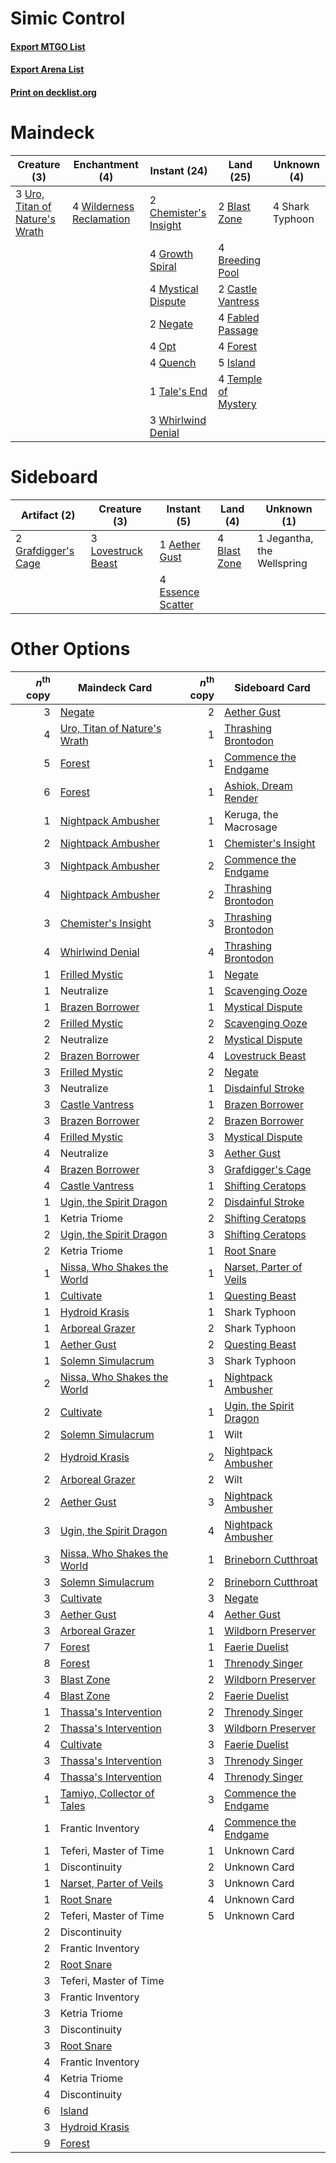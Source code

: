 # Simic Control

#### [Export MTGO List](../collection/Simic%20Control/Simic%20Control.txt)
#### [Export Arena List](../collection/Simic%20Control/Simic%20Control_arena.txt)
#### [Print on decklist.org](http://decklist.org/?deckmain=2%09Blast%20Zone%0A4%09Breeding%20Pool%0A2%09Castle%20Vantress%0A2%09Chemister's%20Insight%0A4%09Fabled%20Passage%0A4%09Forest%0A4%09Growth%20Spiral%0A5%09Island%0A4%09Mystical%20Dispute%0A2%09Negate%0A4%09Opt%0A4%09Quench%0A4%09Shark%20Typhoon%0A1%09Tale's%20End%0A4%09Temple%20of%20Mystery%0A3%09Uro,%20Titan%20of%20Nature's%20Wrath%0A3%09Whirlwind%20Denial%0A4%09Wilderness%20Reclamation&deckside=1%09Aether%20Gust%0A4%09Blast%20Zone%0A4%09Essence%20Scatter%0A2%09Grafdigger's%20Cage%0A1%09Jegantha,%20the%20Wellspring%0A3%09Lovestruck%20Beast)
# Maindeck

|                                              Creature (3)                                               |                                          Enchantment (4)                                          |                                          Instant (24)                                          |                                          Land (25)                                           |  Unknown (4)  |
|---------------------------------------------------------------------------------------------------------|---------------------------------------------------------------------------------------------------|------------------------------------------------------------------------------------------------|----------------------------------------------------------------------------------------------|---------------|
|3 [Uro, Titan of Nature's Wrath](http://gatherer.wizards.com/Pages/Card/Details.aspx?multiverseid=476480)|4 [Wilderness Reclamation](http://gatherer.wizards.com/Pages/Card/Details.aspx?multiverseid=457293)|2 [Chemister's Insight](http://gatherer.wizards.com/Pages/Card/Details.aspx?multiverseid=452782)|2 [Blast Zone](http://gatherer.wizards.com/Pages/Card/Details.aspx?multiverseid=461171)       |4 Shark Typhoon|
|                                                                                                         |                                                                                                   |4 [Growth Spiral](http://gatherer.wizards.com/Pages/Card/Details.aspx?multiverseid=457322)      |4 [Breeding Pool](http://gatherer.wizards.com/Pages/Card/Details.aspx?multiverseid=97088)     |               |
|                                                                                                         |                                                                                                   |4 [Mystical Dispute](http://gatherer.wizards.com/Pages/Card/Details.aspx?multiverseid=473020)   |2 [Castle Vantress](http://gatherer.wizards.com/Pages/Card/Details.aspx?multiverseid=473204)  |               |
|                                                                                                         |                                                                                                   |2 [Negate](http://gatherer.wizards.com/Pages/Card/Details.aspx?multiverseid=423707)             |4 [Fabled Passage](http://gatherer.wizards.com/Pages/Card/Details.aspx?multiverseid=473206)   |               |
|                                                                                                         |                                                                                                   |4 [Opt](http://gatherer.wizards.com/Pages/Card/Details.aspx?multiverseid=442948)                |4 [Forest](http://gatherer.wizards.com/Pages/Card/Details.aspx?multiverseid=439860)           |               |
|                                                                                                         |                                                                                                   |4 [Quench](http://gatherer.wizards.com/Pages/Card/Details.aspx?multiverseid=457192)             |5 [Island](http://gatherer.wizards.com/Pages/Card/Details.aspx?multiverseid=439857)           |               |
|                                                                                                         |                                                                                                   |1 [Tale's End](http://gatherer.wizards.com/Pages/Card/Details.aspx?multiverseid=466831)         |4 [Temple of Mystery](http://gatherer.wizards.com/Pages/Card/Details.aspx?multiverseid=373571)|               |
|                                                                                                         |                                                                                                   |3 [Whirlwind Denial](http://gatherer.wizards.com/Pages/Card/Details.aspx?multiverseid=476332)   |                                                                                              |               |


# Sideboard

|                                         Artifact (2)                                         |                                        Creature (3)                                         |                                        Instant (5)                                         |                                       Land (4)                                        |       Unknown (1)        |
|----------------------------------------------------------------------------------------------|---------------------------------------------------------------------------------------------|--------------------------------------------------------------------------------------------|---------------------------------------------------------------------------------------|--------------------------|
|2 [Grafdigger's Cage](http://gatherer.wizards.com/Pages/Card/Details.aspx?multiverseid=278452)|3 [Lovestruck Beast](http://gatherer.wizards.com/Pages/Card/Details.aspx?multiverseid=473127)|1 [Aether Gust](http://gatherer.wizards.com/Pages/Card/Details.aspx?multiverseid=466796)    |4 [Blast Zone](http://gatherer.wizards.com/Pages/Card/Details.aspx?multiverseid=461171)|1 Jegantha, the Wellspring|
|                                                                                              |                                                                                             |4 [Essence Scatter](http://gatherer.wizards.com/Pages/Card/Details.aspx?multiverseid=426754)|                                                                                       |                          |


# Other Options

|*n*<sup>th</sup> copy|                                             Maindeck Card                                             |*n*<sup>th</sup> copy|                                          Sideboard Card                                          |
|--------------------:|-------------------------------------------------------------------------------------------------------|--------------------:|--------------------------------------------------------------------------------------------------|
|                    3|[Negate](http://gatherer.wizards.com/Pages/Card/Details.aspx?multiverseid=423707)                      |                    2|[Aether Gust](http://gatherer.wizards.com/Pages/Card/Details.aspx?multiverseid=466796)            |
|                    4|[Uro, Titan of Nature's Wrath](http://gatherer.wizards.com/Pages/Card/Details.aspx?multiverseid=476480)|                    1|[Thrashing Brontodon](http://gatherer.wizards.com/Pages/Card/Details.aspx?multiverseid=456570)    |
|                    5|[Forest](http://gatherer.wizards.com/Pages/Card/Details.aspx?multiverseid=439860)                      |                    1|[Commence the Endgame](http://gatherer.wizards.com/Pages/Card/Details.aspx?multiverseid=460972)   |
|                    6|[Forest](http://gatherer.wizards.com/Pages/Card/Details.aspx?multiverseid=439860)                      |                    1|[Ashiok, Dream Render](http://gatherer.wizards.com/Pages/Card/Details.aspx?multiverseid=461155)   |
|                    1|[Nightpack Ambusher](http://gatherer.wizards.com/Pages/Card/Details.aspx?multiverseid=466939)          |                    1|Keruga, the Macrosage                                                                             |
|                    2|[Nightpack Ambusher](http://gatherer.wizards.com/Pages/Card/Details.aspx?multiverseid=466939)          |                    1|[Chemister's Insight](http://gatherer.wizards.com/Pages/Card/Details.aspx?multiverseid=452782)    |
|                    3|[Nightpack Ambusher](http://gatherer.wizards.com/Pages/Card/Details.aspx?multiverseid=466939)          |                    2|[Commence the Endgame](http://gatherer.wizards.com/Pages/Card/Details.aspx?multiverseid=460972)   |
|                    4|[Nightpack Ambusher](http://gatherer.wizards.com/Pages/Card/Details.aspx?multiverseid=466939)          |                    2|[Thrashing Brontodon](http://gatherer.wizards.com/Pages/Card/Details.aspx?multiverseid=456570)    |
|                    3|[Chemister's Insight](http://gatherer.wizards.com/Pages/Card/Details.aspx?multiverseid=452782)         |                    3|[Thrashing Brontodon](http://gatherer.wizards.com/Pages/Card/Details.aspx?multiverseid=456570)    |
|                    4|[Whirlwind Denial](http://gatherer.wizards.com/Pages/Card/Details.aspx?multiverseid=476332)            |                    4|[Thrashing Brontodon](http://gatherer.wizards.com/Pages/Card/Details.aspx?multiverseid=456570)    |
|                    1|[Frilled Mystic](http://gatherer.wizards.com/Pages/Card/Details.aspx?multiverseid=457318)              |                    1|[Negate](http://gatherer.wizards.com/Pages/Card/Details.aspx?multiverseid=423707)                 |
|                    1|Neutralize                                                                                             |                    1|[Scavenging Ooze](http://gatherer.wizards.com/Pages/Card/Details.aspx?multiverseid=420783)        |
|                    1|[Brazen Borrower](http://gatherer.wizards.com/Pages/Card/Details.aspx?multiverseid=473001)             |                    1|[Mystical Dispute](http://gatherer.wizards.com/Pages/Card/Details.aspx?multiverseid=473020)       |
|                    2|[Frilled Mystic](http://gatherer.wizards.com/Pages/Card/Details.aspx?multiverseid=457318)              |                    2|[Scavenging Ooze](http://gatherer.wizards.com/Pages/Card/Details.aspx?multiverseid=420783)        |
|                    2|Neutralize                                                                                             |                    2|[Mystical Dispute](http://gatherer.wizards.com/Pages/Card/Details.aspx?multiverseid=473020)       |
|                    2|[Brazen Borrower](http://gatherer.wizards.com/Pages/Card/Details.aspx?multiverseid=473001)             |                    4|[Lovestruck Beast](http://gatherer.wizards.com/Pages/Card/Details.aspx?multiverseid=473127)       |
|                    3|[Frilled Mystic](http://gatherer.wizards.com/Pages/Card/Details.aspx?multiverseid=457318)              |                    2|[Negate](http://gatherer.wizards.com/Pages/Card/Details.aspx?multiverseid=423707)                 |
|                    3|Neutralize                                                                                             |                    1|[Disdainful Stroke](http://gatherer.wizards.com/Pages/Card/Details.aspx?multiverseid=420705)      |
|                    3|[Castle Vantress](http://gatherer.wizards.com/Pages/Card/Details.aspx?multiverseid=473204)             |                    1|[Brazen Borrower](http://gatherer.wizards.com/Pages/Card/Details.aspx?multiverseid=473001)        |
|                    3|[Brazen Borrower](http://gatherer.wizards.com/Pages/Card/Details.aspx?multiverseid=473001)             |                    2|[Brazen Borrower](http://gatherer.wizards.com/Pages/Card/Details.aspx?multiverseid=473001)        |
|                    4|[Frilled Mystic](http://gatherer.wizards.com/Pages/Card/Details.aspx?multiverseid=457318)              |                    3|[Mystical Dispute](http://gatherer.wizards.com/Pages/Card/Details.aspx?multiverseid=473020)       |
|                    4|Neutralize                                                                                             |                    3|[Aether Gust](http://gatherer.wizards.com/Pages/Card/Details.aspx?multiverseid=466796)            |
|                    4|[Brazen Borrower](http://gatherer.wizards.com/Pages/Card/Details.aspx?multiverseid=473001)             |                    3|[Grafdigger's Cage](http://gatherer.wizards.com/Pages/Card/Details.aspx?multiverseid=278452)      |
|                    4|[Castle Vantress](http://gatherer.wizards.com/Pages/Card/Details.aspx?multiverseid=473204)             |                    1|[Shifting Ceratops](http://gatherer.wizards.com/Pages/Card/Details.aspx?multiverseid=466948)      |
|                    1|[Ugin, the Spirit Dragon](http://gatherer.wizards.com/Pages/Card/Details.aspx?multiverseid=391948)     |                    2|[Disdainful Stroke](http://gatherer.wizards.com/Pages/Card/Details.aspx?multiverseid=420705)      |
|                    1|Ketria Triome                                                                                          |                    2|[Shifting Ceratops](http://gatherer.wizards.com/Pages/Card/Details.aspx?multiverseid=466948)      |
|                    2|[Ugin, the Spirit Dragon](http://gatherer.wizards.com/Pages/Card/Details.aspx?multiverseid=391948)     |                    3|[Shifting Ceratops](http://gatherer.wizards.com/Pages/Card/Details.aspx?multiverseid=466948)      |
|                    2|Ketria Triome                                                                                          |                    1|[Root Snare](http://gatherer.wizards.com/Pages/Card/Details.aspx?multiverseid=447335)             |
|                    1|[Nissa, Who Shakes the World](http://gatherer.wizards.com/Pages/Card/Details.aspx?multiverseid=461096) |                    1|[Narset, Parter of Veils](http://gatherer.wizards.com/Pages/Card/Details.aspx?multiverseid=460988)|
|                    1|[Cultivate](http://gatherer.wizards.com/Pages/Card/Details.aspx?multiverseid=442154)                   |                    1|[Questing Beast](http://gatherer.wizards.com/Pages/Card/Details.aspx?multiverseid=473133)         |
|                    1|[Hydroid Krasis](http://gatherer.wizards.com/Pages/Card/Details.aspx?multiverseid=457327)              |                    1|Shark Typhoon                                                                                     |
|                    1|[Arboreal Grazer](http://gatherer.wizards.com/Pages/Card/Details.aspx?multiverseid=461076)             |                    2|Shark Typhoon                                                                                     |
|                    1|[Aether Gust](http://gatherer.wizards.com/Pages/Card/Details.aspx?multiverseid=466796)                 |                    2|[Questing Beast](http://gatherer.wizards.com/Pages/Card/Details.aspx?multiverseid=473133)         |
|                    1|[Solemn Simulacrum](http://gatherer.wizards.com/Pages/Card/Details.aspx?multiverseid=389682)           |                    3|Shark Typhoon                                                                                     |
|                    2|[Nissa, Who Shakes the World](http://gatherer.wizards.com/Pages/Card/Details.aspx?multiverseid=461096) |                    1|[Nightpack Ambusher](http://gatherer.wizards.com/Pages/Card/Details.aspx?multiverseid=466939)     |
|                    2|[Cultivate](http://gatherer.wizards.com/Pages/Card/Details.aspx?multiverseid=442154)                   |                    1|[Ugin, the Spirit Dragon](http://gatherer.wizards.com/Pages/Card/Details.aspx?multiverseid=391948)|
|                    2|[Solemn Simulacrum](http://gatherer.wizards.com/Pages/Card/Details.aspx?multiverseid=389682)           |                    1|Wilt                                                                                              |
|                    2|[Hydroid Krasis](http://gatherer.wizards.com/Pages/Card/Details.aspx?multiverseid=457327)              |                    2|[Nightpack Ambusher](http://gatherer.wizards.com/Pages/Card/Details.aspx?multiverseid=466939)     |
|                    2|[Arboreal Grazer](http://gatherer.wizards.com/Pages/Card/Details.aspx?multiverseid=461076)             |                    2|Wilt                                                                                              |
|                    2|[Aether Gust](http://gatherer.wizards.com/Pages/Card/Details.aspx?multiverseid=466796)                 |                    3|[Nightpack Ambusher](http://gatherer.wizards.com/Pages/Card/Details.aspx?multiverseid=466939)     |
|                    3|[Ugin, the Spirit Dragon](http://gatherer.wizards.com/Pages/Card/Details.aspx?multiverseid=391948)     |                    4|[Nightpack Ambusher](http://gatherer.wizards.com/Pages/Card/Details.aspx?multiverseid=466939)     |
|                    3|[Nissa, Who Shakes the World](http://gatherer.wizards.com/Pages/Card/Details.aspx?multiverseid=461096) |                    1|[Brineborn Cutthroat](http://gatherer.wizards.com/Pages/Card/Details.aspx?multiverseid=466804)    |
|                    3|[Solemn Simulacrum](http://gatherer.wizards.com/Pages/Card/Details.aspx?multiverseid=389682)           |                    2|[Brineborn Cutthroat](http://gatherer.wizards.com/Pages/Card/Details.aspx?multiverseid=466804)    |
|                    3|[Cultivate](http://gatherer.wizards.com/Pages/Card/Details.aspx?multiverseid=442154)                   |                    3|[Negate](http://gatherer.wizards.com/Pages/Card/Details.aspx?multiverseid=423707)                 |
|                    3|[Aether Gust](http://gatherer.wizards.com/Pages/Card/Details.aspx?multiverseid=466796)                 |                    4|[Aether Gust](http://gatherer.wizards.com/Pages/Card/Details.aspx?multiverseid=466796)            |
|                    3|[Arboreal Grazer](http://gatherer.wizards.com/Pages/Card/Details.aspx?multiverseid=461076)             |                    1|[Wildborn Preserver](http://gatherer.wizards.com/Pages/Card/Details.aspx?multiverseid=473144)     |
|                    7|[Forest](http://gatherer.wizards.com/Pages/Card/Details.aspx?multiverseid=439860)                      |                    1|[Faerie Duelist](http://gatherer.wizards.com/Pages/Card/Details.aspx?multiverseid=457183)         |
|                    8|[Forest](http://gatherer.wizards.com/Pages/Card/Details.aspx?multiverseid=439860)                      |                    1|[Threnody Singer](http://gatherer.wizards.com/Pages/Card/Details.aspx?multiverseid=476326)        |
|                    3|[Blast Zone](http://gatherer.wizards.com/Pages/Card/Details.aspx?multiverseid=461171)                  |                    2|[Wildborn Preserver](http://gatherer.wizards.com/Pages/Card/Details.aspx?multiverseid=473144)     |
|                    4|[Blast Zone](http://gatherer.wizards.com/Pages/Card/Details.aspx?multiverseid=461171)                  |                    2|[Faerie Duelist](http://gatherer.wizards.com/Pages/Card/Details.aspx?multiverseid=457183)         |
|                    1|[Thassa's Intervention](http://gatherer.wizards.com/Pages/Card/Details.aspx?multiverseid=476323)       |                    2|[Threnody Singer](http://gatherer.wizards.com/Pages/Card/Details.aspx?multiverseid=476326)        |
|                    2|[Thassa's Intervention](http://gatherer.wizards.com/Pages/Card/Details.aspx?multiverseid=476323)       |                    3|[Wildborn Preserver](http://gatherer.wizards.com/Pages/Card/Details.aspx?multiverseid=473144)     |
|                    4|[Cultivate](http://gatherer.wizards.com/Pages/Card/Details.aspx?multiverseid=442154)                   |                    3|[Faerie Duelist](http://gatherer.wizards.com/Pages/Card/Details.aspx?multiverseid=457183)         |
|                    3|[Thassa's Intervention](http://gatherer.wizards.com/Pages/Card/Details.aspx?multiverseid=476323)       |                    3|[Threnody Singer](http://gatherer.wizards.com/Pages/Card/Details.aspx?multiverseid=476326)        |
|                    4|[Thassa's Intervention](http://gatherer.wizards.com/Pages/Card/Details.aspx?multiverseid=476323)       |                    4|[Threnody Singer](http://gatherer.wizards.com/Pages/Card/Details.aspx?multiverseid=476326)        |
|                    1|[Tamiyo, Collector of Tales](http://gatherer.wizards.com/Pages/Card/Details.aspx?multiverseid=461147)  |                    3|[Commence the Endgame](http://gatherer.wizards.com/Pages/Card/Details.aspx?multiverseid=460972)   |
|                    1|Frantic Inventory                                                                                      |                    4|[Commence the Endgame](http://gatherer.wizards.com/Pages/Card/Details.aspx?multiverseid=460972)   |
|                    1|Teferi, Master of Time                                                                                 |                    1|Unknown Card                                                                                      |
|                    1|Discontinuity                                                                                          |                    2|Unknown Card                                                                                      |
|                    1|[Narset, Parter of Veils](http://gatherer.wizards.com/Pages/Card/Details.aspx?multiverseid=460988)     |                    3|Unknown Card                                                                                      |
|                    1|[Root Snare](http://gatherer.wizards.com/Pages/Card/Details.aspx?multiverseid=447335)                  |                    4|Unknown Card                                                                                      |
|                    2|Teferi, Master of Time                                                                                 |                    5|Unknown Card                                                                                      |
|                    2|Discontinuity                                                                                          |                     |                                                                                                  |
|                    2|Frantic Inventory                                                                                      |                     |                                                                                                  |
|                    2|[Root Snare](http://gatherer.wizards.com/Pages/Card/Details.aspx?multiverseid=447335)                  |                     |                                                                                                  |
|                    3|Teferi, Master of Time                                                                                 |                     |                                                                                                  |
|                    3|Frantic Inventory                                                                                      |                     |                                                                                                  |
|                    3|Ketria Triome                                                                                          |                     |                                                                                                  |
|                    3|Discontinuity                                                                                          |                     |                                                                                                  |
|                    3|[Root Snare](http://gatherer.wizards.com/Pages/Card/Details.aspx?multiverseid=447335)                  |                     |                                                                                                  |
|                    4|Frantic Inventory                                                                                      |                     |                                                                                                  |
|                    4|Ketria Triome                                                                                          |                     |                                                                                                  |
|                    4|Discontinuity                                                                                          |                     |                                                                                                  |
|                    6|[Island](http://gatherer.wizards.com/Pages/Card/Details.aspx?multiverseid=439857)                      |                     |                                                                                                  |
|                    3|[Hydroid Krasis](http://gatherer.wizards.com/Pages/Card/Details.aspx?multiverseid=457327)              |                     |                                                                                                  |
|                    9|[Forest](http://gatherer.wizards.com/Pages/Card/Details.aspx?multiverseid=439860)                      |                     |                                                                                                  |

